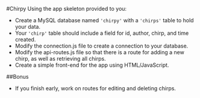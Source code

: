 #Chirpy
Using the app skeleton provided to you:
  * Create a MySQL database named `'chirpy'` with a `'chirps'` table to hold your data.
  * Your `'chirp'` table should include a field for id, author, chirp, and time created.
  * Modify the connection.js file to create a connection to your database.
  * Modify the api-routes.js file so that there is a route for adding a new chirp, as well as retrieving all chirps.
  * Create a simple front-end for the app using HTML/JavaScript.

##Bonus
* If you finish early, work on routes for editing and deleting chirps.
